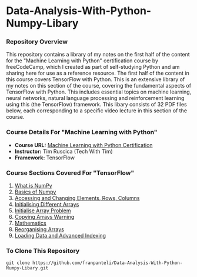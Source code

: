 # Data-Analysis-With-Python-Numpy-Libary
### Repository Overview 

This repository contains a library of my notes on the first half of the content for the "Machine Learning with Python" certification course by freeCodeCamp, which I created as part of self-studying Python and am sharing here for use as a reference resource. The first half of the content in this course covers TensorFlow with Python. This is an extensive library of my notes on this section of the course, covering the fundamental aspects of TensorFlow with Python. This includes essential topics on machine learning, neural networks, natural language processing and reinforcement learning using this (the TensorFlow) framework. This libary consists of 32 PDF files below, each corresponding to a specific video lecture in this section of the course. 

### Course Details For "Machine Learning with Python"
- **Course URL:** [Machine Learning with Python Certification](https://www.freecodecamp.org/learn/machine-learning-with-python/#tensorflow)
- **Instructor:** Tim Ruscica (Tech With Tim)
- **Framework:** TensorFlow
  
### Course Sections Covered For "TensorFlow"
1. [What is NumPy](https://github.com/franpanteli/Data-Analysis-With-Python-Numpy-Libary/blob/main/Data-Analysis-With-Python-Numpy-Libary/1%20What%20is%20NumPy.pdf)
2. [Basics of Numpy](https://github.com/franpanteli/Data-Analysis-With-Python-Numpy-Libary/blob/main/Data-Analysis-With-Python-Numpy-Libary/2%20Basics%20of%20Numpy.pdf)
3. [Accessing and Changing Elements, Rows, Columns](https://github.com/franpanteli/Data-Analysis-With-Python-Numpy-Libary/blob/main/Data-Analysis-With-Python-Numpy-Libary/3%20Accessing%20and%20Changing%20Elements%2C%20Rows%2C%20Columns.pdf)
4. [Initialising Different Arrays](https://github.com/franpanteli/Data-Analysis-With-Python-Numpy-Libary/blob/main/Data-Analysis-With-Python-Numpy-Libary/4%20Initialising%20Different%20Arrays.pdf)
5. [Initialise Array Problem](https://github.com/franpanteli/Data-Analysis-With-Python-Numpy-Libary/blob/main/Data-Analysis-With-Python-Numpy-Libary/5%20Initialise%20Array%20Problem.pdf)
6. [Copying Arrays Warning](https://github.com/franpanteli/Data-Analysis-With-Python-Numpy-Libary/blob/main/Data-Analysis-With-Python-Numpy-Libary/6%20Copying%20Arrays%20Warning.pdf)
7. [Mathematics](https://github.com/franpanteli/Data-Analysis-With-Python-Numpy-Libary/blob/main/Data-Analysis-With-Python-Numpy-Libary/7%20Mathematics.pdf)
8. [Reorganising Arrays](https://github.com/franpanteli/Data-Analysis-With-Python-Numpy-Libary/blob/main/Data-Analysis-With-Python-Numpy-Libary/8%20Reorganising%20Arrays.pdf)
9. [Loading Data and Advanced Indexing](https://github.com/franpanteli/Data-Analysis-With-Python-Numpy-Libary/blob/main/Data-Analysis-With-Python-Numpy-Libary/9%20Loading%20Data%20and%20Advanced%20Indexing.pdf)

### To Clone This Repository
```
git clone https://github.com/franpanteli/Data-Analysis-With-Python-Numpy-Libary.git
```
